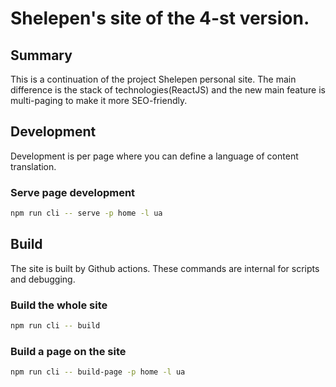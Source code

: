 # Shelepen's site of the 4-st version.
## Summary
This is a continuation of the project Shelepen personal site. The main difference is the stack of technologies(ReactJS) and the new main feature is multi-paging to make it more SEO-friendly.
## Development
Development is per page where you can define a language of content translation.

### Serve page development
```bash
npm run cli -- serve -p home -l ua
```
## Build
The site is built by Github actions. These commands are internal for scripts and debugging.
### Build the whole site
```bash
npm run cli -- build
```
### Build a page on the site
```bash
npm run cli -- build-page -p home -l ua
```